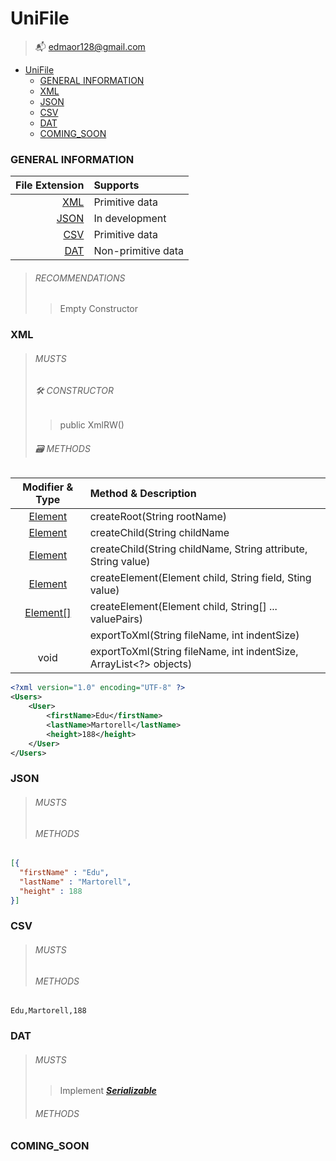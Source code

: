 # UniFile
> 📬 [edmaor128@gmail.com](mailto:edmaor128@gmial.com)

<!-- TOC -->
* [UniFile](#unifile)
    * [GENERAL INFORMATION](#general-information)
    * [XML](#xml)
    * [JSON](#json)
    * [CSV](#csv)
    * [DAT](#dat)
    * [COMING_SOON](#coming_soon)
<!-- TOC -->

### GENERAL INFORMATION

 |  File Extension | Supports            |
|----------------:|:--------------------|
|     [XML](#xml) | Primitive data      |
|   [JSON](#json) | In development      |
|     [CSV](#csv) | Primitive data      |
|     [DAT](#dat) | Non-primitive data  |

> ###### RECOMMENDATIONS
> > Empty Constructor

### XML
> ###### MUSTS
> ###### 🛠️ CONSTRUCTOR
> > public XmlRW()
> ###### 🗃️ METHODS

|                                  Modifier & Type                                  | Method & Description                                               |
|:---------------------------------------------------------------------------------:|:-------------------------------------------------------------------|
|   [Element](https://docs.oracle.com/javase/7/docs/api/org/w3c/dom/Element.html)   | createRoot(String rootName)                                        |
|   [Element](https://docs.oracle.com/javase/7/docs/api/org/w3c/dom/Element.html)   | createChild(String childName                                       |
|   [Element](https://docs.oracle.com/javase/7/docs/api/org/w3c/dom/Element.html)   | createChild(String childName, String attribute, String value)      |
|   [Element](https://docs.oracle.com/javase/7/docs/api/org/w3c/dom/Element.html)   | createElement(Element child, String field, Sting value)            |
| [Element\[\]](https://docs.oracle.com/javase/7/docs/api/org/w3c/dom/Element.html) | createElement(Element child, String[] ... valuePairs)              |
|                                                                                   | exportToXml(String fileName, int indentSize)                       |
|                                       void                                        | exportToXml(String fileName, int indentSize, ArrayList<?> objects) |

```xml
<?xml version="1.0" encoding="UTF-8" ?>
<Users>
    <User>
        <firstName>Edu</firstName>
        <lastName>Martorell</lastName>
        <height>188</height>
    </User>
</Users>
```

### JSON
> ###### MUSTS
> ###### METHODS

```json
[{
  "firstName" : "Edu",
  "lastName" : "Martorell",
  "height" : 188
}]
```

### CSV
> ###### MUSTS
> ###### METHODS

```csv
Edu,Martorell,188
```

### DAT
> ###### MUSTS
> > Implement ***[Serializable](https://docs.oracle.com/javase/7/docs/api/java/io/Serializable.html)***
> ###### METHODS

### COMING_SOON